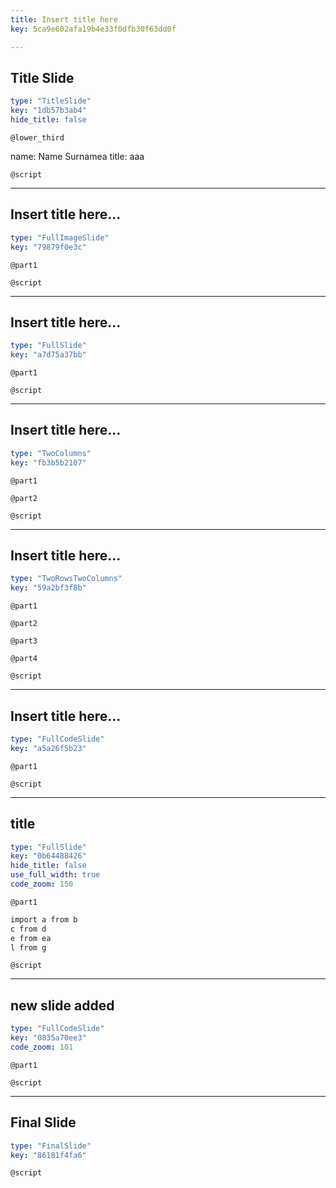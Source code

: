 ```yaml
---
title: Insert title here
key: 5ca9e602afa19b4e33f0dfb30f63dd0f

---
```

## Title Slide

```yaml
type: "TitleSlide"
key: "1db57b3ab4"
hide_title: false
```

`@lower_third`

name: Name Surnamea
title: aaa


`@script`



---
## Insert title here...

```yaml
type: "FullImageSlide"
key: "79879f0e3c"
```

`@part1`



`@script`



---
## Insert title here...

```yaml
type: "FullSlide"
key: "a7d75a37bb"
```

`@part1`



`@script`



---
## Insert title here...

```yaml
type: "TwoColumns"
key: "fb3b5b2107"
```

`@part1`



`@part2`



`@script`



---
## Insert title here...

```yaml
type: "TwoRowsTwoColumns"
key: "59a2bf3f8b"
```

`@part1`



`@part2`



`@part3`



`@part4`



`@script`



---
## Insert title here...

```yaml
type: "FullCodeSlide"
key: "a5a26f5b23"
```

`@part1`



`@script`



---
## title

```yaml
type: "FullSlide"
key: "0b64488426"
hide_title: false
use_full_width: true
code_zoom: 150
```

`@part1`
```r
import a from b
c from d
e from ea
l from g
```


`@script`



---
## new slide added

```yaml
type: "FullCodeSlide"
key: "0835a70ee3"
code_zoom: 101
```

`@part1`



`@script`



---
## Final Slide

```yaml
type: "FinalSlide"
key: "86181f4fa6"
```

`@script`



